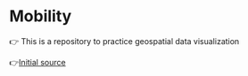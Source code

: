 # Mobility

👉 This is a repository to practice geospatial data visualization

👉[Initial source](https://deckgl.readthedocs.io/en/latest/index.html)
